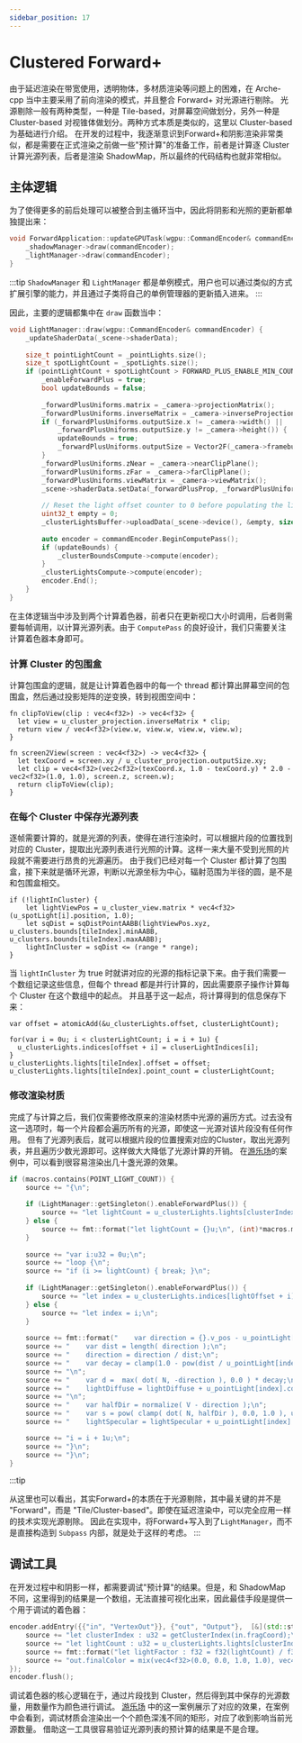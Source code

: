 ```yaml
---
sidebar_position: 17
---
```


# Clustered Forward+

由于延迟渲染在带宽使用，透明物体，多材质渲染等问题上的困难，在 Arche-cpp 当中主要采用了前向渲染的模式，并且整合 Forward+ 对光源进行剔除。 光源剔除一般有两种类型，一种是
Tile-based，对屏幕空间做划分，另外一种是 Cluster-based 对视锥体做划分。两种方式本质是类似的，这里以 Cluster-based 为基础进行介绍。
在开发的过程中，我逐渐意识到Forward+和阴影渲染非常类似，都是需要在正式渲染之前做一些"预计算"的准备工作，前者是计算逐 Cluster 计算光源列表，后者是渲染 ShadowMap，所以最终的代码结构也就非常相似。

## 主体逻辑

为了使得更多的前后处理可以被整合到主循环当中，因此将阴影和光照的更新都单独提出来：

```cpp
void ForwardApplication::updateGPUTask(wgpu::CommandEncoder& commandEncoder) {
    _shadowManager->draw(commandEncoder);
    _lightManager->draw(commandEncoder);
}
```

:::tip
`ShadowManager` 和 `LightManager` 都是单例模式，用户也可以通过类似的方式扩展引擎的能力，并且通过子类将自己的单例管理器的更新插入进来。
:::

因此，主要的逻辑都集中在 `draw` 函数当中：

```cpp
void LightManager::draw(wgpu::CommandEncoder& commandEncoder) {
    _updateShaderData(_scene->shaderData);
    
    size_t pointLightCount = _pointLights.size();
    size_t spotLightCount = _spotLights.size();
    if (pointLightCount + spotLightCount > FORWARD_PLUS_ENABLE_MIN_COUNT) {
        _enableForwardPlus = true;
        bool updateBounds = false;
        
        _forwardPlusUniforms.matrix = _camera->projectionMatrix();
        _forwardPlusUniforms.inverseMatrix = _camera->inverseProjectionMatrix();
        if (_forwardPlusUniforms.outputSize.x != _camera->width() ||
            _forwardPlusUniforms.outputSize.y != _camera->height()) {
            updateBounds = true;
            _forwardPlusUniforms.outputSize = Vector2F(_camera->framebufferWidth(), _camera->framebufferHeight());
        }
        _forwardPlusUniforms.zNear = _camera->nearClipPlane();
        _forwardPlusUniforms.zFar = _camera->farClipPlane();
        _forwardPlusUniforms.viewMatrix = _camera->viewMatrix();
        _scene->shaderData.setData(_forwardPlusProp, _forwardPlusUniforms);
        
        // Reset the light offset counter to 0 before populating the light clusters.
        uint32_t empty = 0;
        _clusterLightsBuffer->uploadData(_scene->device(), &empty, sizeof(uint32_t));
        
        auto encoder = commandEncoder.BeginComputePass();
        if (updateBounds) {
            _clusterBoundsCompute->compute(encoder);
        }
        _clusterLightsCompute->compute(encoder);
        encoder.End();
    }
}
```

在主体逻辑当中涉及到两个计算着色器，前者只在更新视口大小时调用，后者则需要每帧调用，以计算光源列表。由于 `ComputePass` 的良好设计，我们只需要关注计算着色器本身即可。

### 计算 Cluster 的包围盒

计算包围盒的逻辑，就是让计算着色器中的每一个 thread 都计算出屏幕空间的包围盒，然后通过投影矩阵的逆变换，转到视图空间中：

```wgsl
fn clipToView(clip : vec4<f32>) -> vec4<f32> {
  let view = u_cluster_projection.inverseMatrix * clip;
  return view / vec4<f32>(view.w, view.w, view.w, view.w);
}

fn screen2View(screen : vec4<f32>) -> vec4<f32> {
  let texCoord = screen.xy / u_cluster_projection.outputSize.xy;
  let clip = vec4<f32>(vec2<f32>(texCoord.x, 1.0 - texCoord.y) * 2.0 - vec2<f32>(1.0, 1.0), screen.z, screen.w);
  return clipToView(clip);
}
```

### 在每个 Cluster 中保存光源列表

逐帧需要计算的，就是光源的列表，使得在进行渲染时，可以根据片段的位置找到对应的 Cluster，提取出光源列表进行光照的计算。这样一来大量不受到光照的片段就不需要进行昂贵的光源遍历。 由于我们已经对每一个 Cluster
都计算了包围盒，接下来就是循环光源，判断以光源坐标为中心，辐射范围为半径的圆，是不是和包围盒相交。

```wgsl
if (!lightInCluster) {
    let lightViewPos = u_cluster_view.matrix * vec4<f32>(u_spotLight[i].position, 1.0);
    let sqDist = sqDistPointAABB(lightViewPos.xyz, u_clusters.bounds[tileIndex].minAABB, u_clusters.bounds[tileIndex].maxAABB);
    lightInCluster = sqDist <= (range * range);
}
```

当 `lightInCluster` 为 true 时就讲对应的光源的指标记录下来。由于我们需要一个数组记录这些信息，但每个 thread 都是并行计算的，因此需要原子操作计算每个 Cluster 在这个数组中的起点。
并且基于这一起点，将计算得到的信息保存下来：

```wgsl
var offset = atomicAdd(&u_clusterLights.offset, clusterLightCount);

for(var i = 0u; i < clusterLightCount; i = i + 1u) {
  u_clusterLights.indices[offset + i] = cluserLightIndices[i];
}
u_clusterLights.lights[tileIndex].offset = offset;
u_clusterLights.lights[tileIndex].point_count = clusterLightCount;
```

### 修改渲染材质

完成了与计算之后，我们仅需要修改原来的渲染材质中光源的遍历方式。过去没有这一选项时，每一个片段都会遍历所有的光源，即使这一光源对该片段没有任何作用。
但有了光源列表后，就可以根据片段的位置搜索对应的Cluster，取出光源列表，并且遍历少数光源即可。这样做大大降低了光源计算的开销。
在[游乐场](https://arche.graphics/zh-Hans/playground/multi-light)的案例中，可以看到很容易渲染出几十盏光源的效果。

```cpp
if (macros.contains(POINT_LIGHT_COUNT)) {
    source += "{\n";
    
    if (LightManager::getSingleton().enableForwardPlus()) {
        source += "let lightCount = u_clusterLights.lights[clusterIndex].point_count;\n";
    } else {
        source += fmt::format("let lightCount = {}u;\n", (int)*macros.macroConstant(POINT_LIGHT_COUNT));
    }
    
    source += "var i:u32 = 0u;\n";
    source += "loop {\n";
    source += "if (i >= lightCount) { break; }\n";
    
    if (LightManager::getSingleton().enableForwardPlus()) {
        source += "let index = u_clusterLights.indices[lightOffset + i];\n";
    } else {
        source += "let index = i;\n";
    }
    
    source += fmt::format("    var direction = {}.v_pos - u_pointLight[index].position;\n", _input);
    source += "    var dist = length( direction );\n";
    source += "    direction = direction / dist;\n";
    source += "    var decay = clamp(1.0 - pow(dist / u_pointLight[index].distance, 4.0), 0.0, 1.0);\n";
    source += "\n";
    source += "    var d =  max( dot( N, -direction ), 0.0 ) * decay;\n";
    source += "    lightDiffuse = lightDiffuse + u_pointLight[index].color * d;\n";
    source += "\n";
    source += "    var halfDir = normalize( V - direction );\n";
    source += "    var s = pow( clamp( dot( N, halfDir ), 0.0, 1.0 ), u_blinnPhongData.shininess )  * decay;\n";
    source += "    lightSpecular = lightSpecular + u_pointLight[index].color * s;\n";

    source += "i = i + 1u;\n";
    source += "}\n";
    source += "}\n";
}
```

:::tip 

从这里也可以看出，其实Forward+的本质在于光源剔除，其中最关键的并不是 "Forward"，而是 "Tile/Cluster-based"。即使在延迟渲染中，可以完全应用一样的技术实现光源剔除。
因此在实现中，将Forward+写入到了`LightManager`，而不是直接构造到 `Subpass` 内部，就是处于这样的考虑。
:::

## 调试工具

在开发过程中和阴影一样，都需要调试"预计算"的结果。但是，和 ShadowMap 不同，这里得到的结果是一个数组，无法直接可视化出来，因此最佳手段是提供一个用于调试的着色器：

```cpp
encoder.addEntry({{"in", "VertexOut"}}, {"out", "Output"},  [&](std::string &source){
    source += "let clusterIndex : u32 = getClusterIndex(in.fragCoord);\n";
    source += "let lightCount : u32 = u_clusterLights.lights[clusterIndex].point_count + u_clusterLights.lights[clusterIndex].spot_count;\n";
    source += fmt::format("let lightFactor : f32 = f32(lightCount) / f32({});\n", _maxLightsPerCluster);
    source += "out.finalColor = mix(vec4<f32>(0.0, 0.0, 1.0, 1.0), vec4<f32>(1.0, 0.0, 0.0, 1.0), vec4<f32>(lightFactor, lightFactor, lightFactor, lightFactor));\n";
});
encoder.flush();
```

调试着色器的核心逻辑在于，通过片段找到 Cluster，然后得到其中保存的光源数量，用数量作为颜色进行调试。
[游乐场](https://arche.graphics/zh-Hans/playground/cluster-forward)
中的这一案例展示了对应的效果，在案例中会看到，调试材质会渲染出一个个颜色深浅不同的矩形，对应了收到影响当前光源数量。 借助这一工具很容易验证光源列表的预计算的结果是不是合理。
